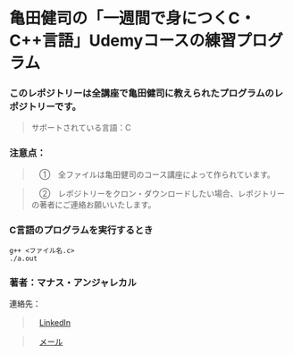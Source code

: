 # 亀田健司の「一週間で身につくC・C++言語」Udemyコースの練習プログラム

### このレポジトリーは全講座で亀田健司に教えられたプログラムのレポジトリーです。

> サポートされている言語：C

### 注意点：
>　①　全ファイルは亀田健司のコース講座によって作られています。

>　②　レポジトリーをクロン・ダウンロードしたい場合、レポジトリーの著者にご連絡お願いいたします。

### C言語のプログラムを実行するとき
```
g++ <ファイル名.c>
./a.out
```


### 著者：マナス・アンジャレカル
連絡先：
>　[LinkedIn](https://www.linkedin.com/in/manas-anjalekar/)

>　[メール](mailto:anjalekarmanas10@gmail.com)
